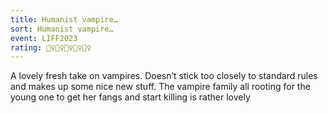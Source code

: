 ```yaml
---
title: Humanist vampire…
sort: Humanist vampire…
event: LIFF2023
rating: 🧛‍♀️🧛‍♀️🧛‍♀️🧛‍♀️🧛‍♀️
---
```

A lovely fresh take on vampires. Doesn’t stick too closely to standard rules and makes up some nice new stuff. The vampire family all rooting for the young one to get her fangs and start killing is rather lovely 
